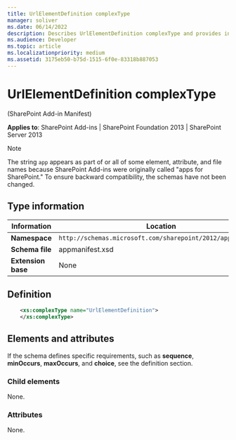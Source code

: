 ```yaml
---
title: UrlElementDefinition complexType
manager: soliver
ms.date: 06/14/2022
description: Describes UrlElementDefinition complexType and provides information on elements and attributes.
ms.audience: Developer
ms.topic: article
ms.localizationpriority: medium
ms.assetid: 3175eb50-b75d-1515-6f0e-83318b887053
---
```


# UrlElementDefinition complexType

(SharePoint Add-in Manifest)

**Applies to**: SharePoint Add-ins | SharePoint Foundation 2013 | SharePoint Server 2013

> [!NOTE]
> The string `app` appears as part of or all of some element, attribute, and file names because SharePoint Add-ins were originally called "apps for SharePoint." To ensure backward compatibility, the schemas have not been changed.

## Type information

| Information | Location |
|---|---|
| **Namespace**  | `http://schemas.microsoft.com/sharepoint/2012/app/manifest` |
| **Schema file**  | appmanifest.xsd |
| **Extension base**  | None |

## Definition

```XML
    <xs:complexType name="UrlElementDefinition">
    </xs:complexType>
```

## Elements and attributes

If the schema defines specific requirements, such as **sequence**, **minOccurs**, **maxOccurs**, and **choice**, see the definition section.

### Child elements

None.

### Attributes

None.
